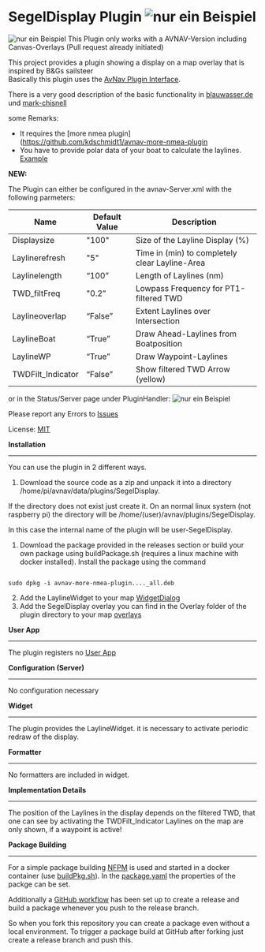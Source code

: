 **SegelDisplay Plugin**
![nur ein Beispiel](https://github.com/kdschmidt1/SegelDisplay/blob/c3503c50ce09bfc21681f1f1e58452fd98255a73/Images/avn1.png "Beispielbild")
===========================

![nur ein Beispiel](xxx "Beispielbild")
This Plugin only works with a AVNAV-Version including Canvas-Overlays (Pull request already initiated)

This project provides a plugin showing a display on a map overlay that is inspired by B&Gs sailsteer  
Basically this plugin uses the [AvNav Plugin Interface](https://www.wellenvogel.net/software/avnav/docs/hints/plugins.html?lang=en).

There is a very good description of the basic functionality in [blauwasser.de](https://www.blauwasser.de/navigation/app-sailsteer-bandg) und [mark-chisnell](https://www.bandg.com/de-de/blog/sailsteer-with-mark-chisnell/)
 
 
some Remarks:
*  It requires the [more nmea plugin](https://github.com/kdschmidt1/avnav-more-nmea-plugin
*  You have to provide polar data of your boat to calculate the laylines. [Example](https://github.com/kdschmidt1/SegelDisplay/blob/ca78fc300035ab487aa4f75d74a83fe40c814be1/SegelDisplay/polare.xml)

**NEW:**  

The Plugin can either be configured in the avnav-Server.xml with the following parmeters:

| Name | Default Value | Description |
| --- | --- | --- |
| Displaysize| "100" | Size of the Layline Display (%) |
| Laylinerefresh | "5" | Time in (min) to completely clear Layline-Area |
| Laylinelength | “100” | Length of Laylines (nm) |
| TWD_filtFreq | "0.2” | Lowpass Frequency for PT1-filtered TWD |
| Laylineoverlap | “False” | Extent Laylines over Intersection |
| LaylineBoat | “True” | Draw Ahead-Laylines from Boatposition |
| LaylineWP | “True” | Draw Waypoint-Laylines |
| TWDFilt_Indicator | “False” | Show filtered TWD Arrow (yellow) |

or in the Status/Server page under PluginHandler:
![nur ein Beispiel](https://github.com/kdschmidt1/SegelDisplay/blob/ea65410604be75307a485cd68e3691d6f8c494a5/Images/EditHandler%20vom%202022-04-14%2010-11-23.png "Beispielbild")


Please report any Errors to [Issues](https://github.com/kdschmidt1/avnav-more-nmea-plugin/issues)

License: [MIT](LICENSE.md)





**Installation**

------------

You can use the plugin in 2 different ways.

1. Download the source code as a zip and unpack it into a directory /home/pi/avnav/data/plugins/SegelDisplay.

 If the directory does not exist just create it. On an normal linux system (not raspberry pi) the directory will be /home/(user)/avnav/plugins/SegelDisplay.

 In this case the internal name of the plugin will be user-SegelDisplay. 


1. Download the package provided in the releases section or build your own package using buildPackage.sh (requires a linux machine with docker installed). Install the package using the command

 ```

 sudo dpkg -i avnav-more-nmea-plugin...._all.deb

 ```
2. Add the LaylineWidget to your map [WidgetDialog](https://www.wellenvogel.net/software/avnav/docs/hints/layouts.html#h2:WidgetDialog)
3. Add the SegelDisplay overlay you can find in the Overlay folder of the plugin directory to your map [overlays](https://www.wellenvogel.net/software/avnav/docs/hints/overlays.html)



**User App**

--------

The plugin registers no [User App](https://www.wellenvogel.net/software/avnav/docs/userdoc/addonconfigpage.html?lang=en#h1:ConfigurationofUserApps)



**Configuration (Server)**

-------------

No configuration necessary



**Widget**

------

The plugin provides the LaylineWidget.
it is necessary to activate periodic redraw of the display.


**Formatter**

---------


No formatters are included in widget.




**Implementation Details**

----------------------

The position of the Laylines in the display depends on the filtered TWD, that one 
can see by activating the TWDFilt_Indicator
Laylines on the map are only shown, if a waypoint is active!

**Package Building**

----------------

For a simple package building [NFPM](https://nfpm.goreleaser.com/) is used and started in a docker container (use [buildPkg.sh](buildPkg.sh)). In the [package.yaml](package.yaml) the properties of the packge can be set.

Additionally a [GitHub workflow](.github/workflows/createPackage.yml) has been set up to create a release and build a package whenever you push to the release branch.

So when you fork this repository you can create a package even without a local environment.
To trigger a package build at GitHub after forking just create a release branch and push this.
